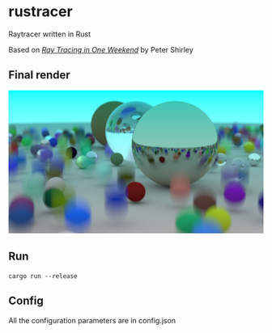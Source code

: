# rustracer
Raytracer written in Rust

Based on [_Ray Tracing in One Weekend_](https://raytracing.github.io/books/RayTracingInOneWeekend.html) by Peter Shirley

## Final render
![Alt](/output.png "Render example")

## Run

```cargo run --release```

## Config

All the configuration parameters are in config.json
